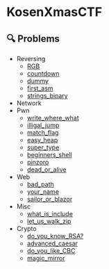# KosenXmasCTF
## 🔍 Problems
- Reversing
  - [RGB](https://github.com/KosenXmasCTF/RGB)
  - [countdown](https://github.com/KosenXmasCTF/countdown)
  - [dummy](https://github.com/KosenXmasCTF/dummy)
  - [first\_asm](https://github.com/KosenXmasCTF/first_asm)
  - [strings_binary](https://github.com/KosenXmasCTF/strings_binary)
- Network
- Pwn
  - [write_where_what](https://github.com/KosenXmasCTF/write_where_what)
  - [illigal_jump](https://github.com/KosenXmasCTF/what_is_include)
  - [match_flag](https://github.com/KosenXmasCTF/match_flag)
  - [easy_heap](https://github.com/KosenXmasCTF/easy_heap)
  - [super_type](https://github.com/KosenXmasCTF/super_type)
  - [beginners_shell](https://github.com/KosenXmasCTF/begineers_shell)
  - [pinzoro](https://github.com/KosenXmasCTF/pinzoro)
  - [dead_or_alive](https://github.com/KosenXmasCTF/dead_or_alive.git)
- Web
  - [bad_path](https://github.com/KosenXmasCTF/bad_path)
  - [your_name](https://github.com/KosenXmasCTF/your_name)
  - [sailor_or_blazor](https://github.com/KosenXmasCTF/sailor_or_blazor)
- Misc
  - [what_is_include](https://github.com/KosenXmasCTF/what_is_include)
  - [let_us_walk_zip](https://github.com/KosenXmasCTF/let_us_walk_zip)
- Crypto
  - [do_you_know_RSA?](https://github.com/KosenXmasCTF/do_you_know_RSA)
  - [advanced_caesar](https://github.com/KosenXmasCTF/advanced_caesar)
  - [do_you_like_CBC](https://github.com/KosenXmasCTF/do_you_like_CBC)
  - [magic_mirror](https://github.com/KosenXmasCTF/magic_mirror)
